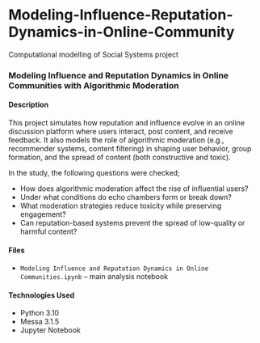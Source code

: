 # Modeling-Influence-Reputation-Dynamics-in-Online-Community
Computational modelling of Social Systems project

### Modeling Influence and Reputation Dynamics in Online Communities with Algorithmic Moderation

#### Description
This project simulates how reputation and influence evolve in an online discussion platform where users interact, post content, and receive feedback. It also models the role of algorithmic moderation (e.g., recommender systems, content filtering) in shaping user behavior, group formation, and the spread of content (both constructive and toxic).

In the study, the following questions were checked;
- How does algorithmic moderation affect the rise of influential users?
-	Under what conditions do echo chambers form or break down?
-	What moderation strategies reduce toxicity while preserving engagement?
-	Can reputation-based systems prevent the spread of low-quality or harmful content?

#### Files
- `Modeling Influence and Reputation Dynamics in Online Communities.ipynb` – main analysis notebook

#### Technologies Used

- Python 3.10
- Messa 3.1.5
- Jupyter Notebook
